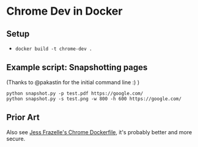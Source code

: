 # Chrome Dev in Docker

## Setup

* `docker build -t chrome-dev .`

## Example script: Snapshotting pages

(Thanks to @pakastin for the initial command line :) )

```
python snapshot.py -p test.pdf https://google.com/
python snapshot.py -s test.png -w 800 -h 600 https://google.com/
```

## Prior Art

Also see [Jess Frazelle's Chrome Dockerfile][jessfraz], it's probably better and more secure.

[jessfraz]: https://github.com/jessfraz/dockerfiles/blob/master/chrome/stable/Dockerfile